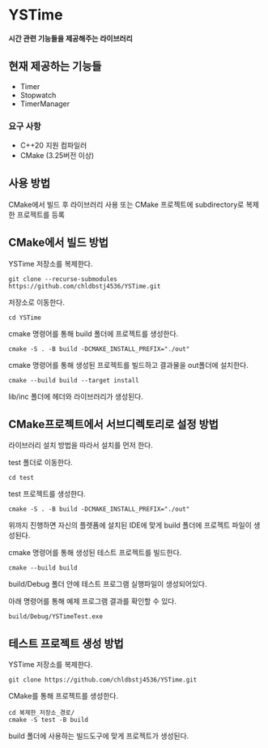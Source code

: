 # YSTime

**시간 관련 기능들을 제공해주는 라이브러리**

## 현재 제공하는 기능들

- Timer
- Stopwatch
- TimerManager

### 요구 사항

- C++20 지원 컴파일러
- CMake (3.25버전 이상)

## 사용 방법

CMake에서 빌드 후 라이브러리 사용 또는 CMake 프로젝트에 subdirectory로 복제한 프로젝트를 등록 

## CMake에서 빌드 방법

YSTime 저장소를 복제한다.

```
git clone --recurse-submodules https://github.com/chldbstj4536/YSTime.git
```

저장소로 이동한다.

```
cd YSTime
```

cmake 명령어를 통해 build 폴더에 프로젝트를 생성한다.

```
cmake -S . -B build -DCMAKE_INSTALL_PREFIX="./out"
```

cmake 명령어를 통해 생성된 프로젝트를 빌드하고 결과물을 out폴더에 설치한다.

```
cmake --build build --target install
```

lib/inc 폴더에 헤더와 라이브러리가 생성된다.

## CMake프로젝트에서 서브디렉토리로 설정 방법

라이브러리 설치 방법을 따라서 설치를 먼저 한다.

test 폴더로 이동한다.
```
cd test
```

test 프로젝트를 생성한다.
```
cmake -S . -B build -DCMAKE_INSTALL_PREFIX="./out"
```

위까지 진행하면 자신의 플렛폼에 설치된 IDE에 맞게 build 폴더에 프로젝트 파일이 생성된다.

cmake 명령어를 통해 생성된 테스트 프로젝트를 빌드한다.

```
cmake --build build
```

build/Debug 폴더 안에 테스트 프로그램 실행파일이 생성되어있다.

아래 명령어를 통해 예제 프로그램 결과를 확인할 수 있다.

```
build/Debug/YSTimeTest.exe
```

## 테스트 프로젝트 생성 방법

YSTime 저장소를 복제한다.

```
git clone https://github.com/chldbstj4536/YSTime.git
```

CMake를 통해 프로젝트를 생성한다.

```
cd 복제한_저장소_경로/
cmake -S test -B build
```

build 폴더에 사용하는 빌드도구에 맞게 프로젝트가 생성된다.
